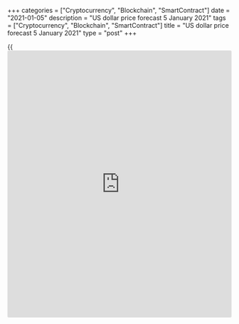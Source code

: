 +++
categories = ["Cryptocurrency", "Blockchain", "SmartContract"]
date = "2021-01-05"
description = "US dollar price forecast 5 January 2021"
tags = ["Cryptocurrency", "Blockchain", "SmartContract"]
title = "US dollar price forecast 5 January 2021"
type = "post"
+++

{{<iframe id="large-banner" src="https://www.bounty.group/#slide=12.0" width="100%" height="600" scrolling="no" style="border: 0px solid rgb(216, 221, 230); border-radius: 3px;">}}

2021-01-05

2021-01-05

Dollar tries to be the first to wake up. Forecast as of 05.01.2021Dmitri
Demidenko

The market is gradually waking up after the holidays and remembers about
politics and COVID-19. The December euphoria is fading away, and safe
havens could rise up amid the change in [investor](https://www.fintechee.com/tutorial-for-forex-trading/investor-mode/)s’ sentiment. Let us
discuss the Forex outlook and make up a [EURUSD][1] trading plan.

## Quarterly US dollar fundamental forecast

The [EURUSD][1] bulls were trying to push the price up above 1.23 but
faced a serious obstacle – a drop in the US stock indexes. In 2020, the
USD index was 7% down amid an increase in the global risk appetite,
hopes for the global economic recovery, and the Fed’s ultra-easy
monetary [policy](https://www.fintechee.com/policy/). In early 2021, [investor](https://www.fintechee.com/tutorial-for-forex-trading/investor-mode/)s are not that confident in the
former drivers. There is the second round of elections in Georgia; there
are problems with vaccine production. Furthermore, [investor](https://www.fintechee.com/tutorial-for-forex-trading/investor-mode/)s have
realized that the Fed is not the only one to affect forex rates. All
these factors could make the greenback more appealing for traders. I
don’t think the dollar’s growth will be continuous.

### Dynamics of USD index

 _Source_ _: Bloomberg_

Rising chances of Democratic candidates to win two seats in the Senate
ahead of the vote should have been a bullish factor for the [S&P
500][2]. A ‘blue wave’ will make additional fiscal stimulus more likely.
In December, Joe Biden said that $ 900 billion was just the beginning;
the economy needed more financial support. However, [investor](https://www.fintechee.com/tutorial-for-forex-trading/investor-mode/)s are
concerned about potential tax increases and stricter tax rules. And the
political uncertainty is still a problem. Furthermore, the forecasts for
the US employment in December are rather gloomy (Wall Street Journal
experts expect the indicator will turn down from +245,000 to 68,000).
So, the drop of the US stock indexes seems natural.

Moreover, the number of hospitalizations in the United States is rising,
and the European countries are tightening lockdowns. Yes, the optimism
about vaccines pushed the manufacturing PMIs in the US and euro area up
to the highest levels since September 2014 and May 2018, respectively.
However, the services sector, which accounts for about 80% of the US and
euro-area economies, is still pressed down. Investors understand that
COVID-19 vaccines will provide results sometime later, and the present
situation is still difficult. Furthermore, vaccine production and
logistics problems are worsened by labor shortages.  Many contract
manufacturers are trying to fill roles that often require years of
experience in pharmaceutical manufacturing or biotechnology-related
degrees.

The economic recovery is set back, which could increase the demand for
safe-haven assets. Investors doubt that the Fed’s ultra-easy monetary
[policy](https://www.fintechee.com/policy/) will provide as much support for the USD bears in 2021 as it did
in 2020. According to Bloomberg research, more than 90% of central banks
will hold interest rates at the current levels or even cut them.

### Monetary [policy](https://www.fintechee.com/policy/) of central banks in 2021



 _Source_ _: Bloomberg_

### Quarterly [EURUSD][1] trading plan

Traders still focus on the Fed’s [policy](https://www.fintechee.com/policy/), and so, any achievements of the
[EURUSD][1] bears should be temporary. Federal Reserve Bank of Chicago
President Charles Evans said the U.S. central bank shouldn’t be shy
about letting inflation run above 3%. Evans says he will consider the
PCE rise as a temporary improvement resulted from the economic recovery
after the pandemic. If other Fed’s governors share the same opinion, the
central bank won’t hike the federal funds rate before 2024. It is still
relevant to buy the euro on the corrections with the targets at
$1.25-$1.27.



## Price chart of EURUSD in real time mode

The content of this article reflects the author’s opinion and does not
necessarily reflect the official position of LiteForex. The material
published on this page is provided for informational purposes only and
should not be considered as the provision of investment advice for the
purposes of Directive 2004/39/EC.

Rate this article:

{{value}}

( {{count}} {{title}} )

   1. my.liteforex.com/trading/chart?symbol=EURUSD&returnUrl=true
   2. my.liteforex.com/trading/chart?symbol=SPX&returnUrl=true